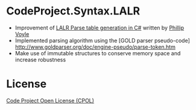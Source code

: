 # CodeProject.Syntax.LALR
  - Improvement of [LALR Parse table generation in C#](http://www.codeproject.com/Articles/252399/LALR-Parse-Table-Generation-in-Csharp) written by [Phillip Voyle](http://www.codeproject.com/Members/phillipvoyle)
  - Implemented parsing algorithm using the [GOLD parser pseudo-code] http://www.goldparser.org/doc/engine-pseudo/parse-token.htm
  - Make use of immutable structures to conserve memory space and increase robustness


# License

[Code Project Open License (CPOL)](http://www.codeproject.com/info/cpol10.aspx)
